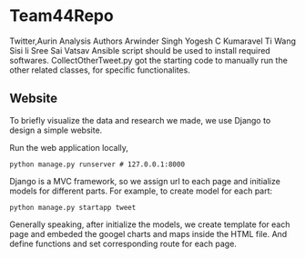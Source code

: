 # Team44Repo
Twitter,Aurin Analysis
Authors
Arwinder Singh
Yogesh C Kumaravel
Ti Wang 
Sisi li
Sree Sai Vatsav
Ansible script should be used to install required softwares.
CollectOtherTweet.py got the starting code to manually run the other related classes, for
specific functionalites.


## Website 

To briefly visualize the data and research we made, we use Django to design a simple website. 

Run the web application locally,

    python manage.py runserver # 127.0.0.1:8000

Django is a MVC framework, so we assign url to each page and initialize models for different parts.
For example, to create model for each part:

    python manage.py startapp tweet

Generally speaking, after initialize the models, we create template for each page and embeded the googel charts and maps inside the HTML file. 
And define functions and set corresponding route for each page.
